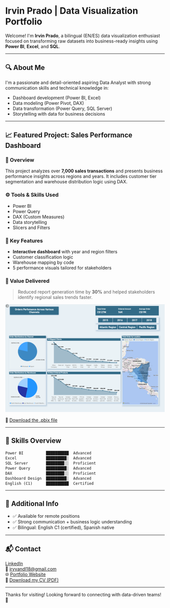 # Irvin Prado | Data Visualization Portfolio

Welcome! I'm **Irvin Prado**, a bilingual (EN/ES) data visualization enthusiast focused on transforming raw datasets into business-ready insights using **Power BI**, **Excel**, and **SQL**.

---

## 🔍 About Me

I'm a passionate and detail-oriented aspiring Data Analyst with strong communication skills and technical knowledge in:

- Dashboard development (Power BI, Excel)
- Data modeling (Power Pivot, DAX)
- Data transformation (Power Query, SQL Server)
- Storytelling with data for business decisions

---

## 📈 Featured Project: Sales Performance Dashboard

### 📝 Overview
This project analyzes over **7,000 sales transactions** and presents business performance insights across regions and years. 
It includes customer tier segmentation and warehouse distribution logic using DAX.

### ⚙️ Tools & Skills Used
- Power BI
- Power Query
- DAX (Custom Measures)
- Data storytelling
- Slicers and Filters

### 🧩 Key Features
- **Interactive dashboard** with year and region filters
- Customer classification logic
- Warehouse mapping by code
- 5 performance visuals tailored for stakeholders

### 🧠 Value Delivered
> Reduced report generation time by **30%** and helped stakeholders identify regional sales trends faster.

![Preview](https://github.com/Irvyandl/Portfolio/raw/main/Screenshot%202025-06-12%20131758.png)

🔗 [Download the .pbix file](https://github.com/Irvyandl/Report-Portafolio/blob/c1ade7570ebead550cec6012dcca2558d9eef2c4/SalesReportBI.pbix?raw=true)

---

## 🧰 Skills Overview
```text
Power BI          ██████████  Advanced
Excel             █████████░  Advanced
SQL Server        ████████░░  Proficient
Power Query       █████████░  Advanced
DAX               ████████░░  Proficient
Dashboard Design  █████████░  Advanced
English (C1)      ██████████  Certified
```

---

## 💼 Additional Info
- ✅ Available for remote positions
- ✅ Strong communication + business logic understanding
- ✅ Bilingual: English C1 (certified), Spanish native

---

## 📬 Contact
[LinkedIn](http://www.linkedin.com/in/irvin-prado-6961b1363)  
📧 irvyandl18@gmail.com  
🌐 [Portfolio Website](https://irvyandl.github.io/Portfolio/)  
📄 [Download my CV (PDF)](https://drive.google.com/file/d/1Dv4z6mnN3lTwbNkamUxag-Akug9pkh88/view?usp=drive_link)

---

Thanks for visiting! Looking forward to connecting with data-driven teams! 🚀
